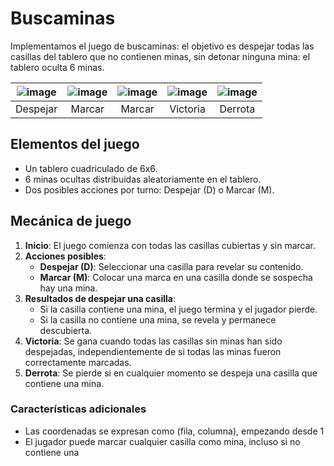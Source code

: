 # Buscaminas

Implementamos el juego de buscaminas: el objetivo es despejar todas las casillas del tablero que no contienen minas, sin detonar ninguna mina: el tablero oculta 6 minas.

<div align=center>

|![image](https://github.com/user-attachments/assets/776990a4-ee0d-4385-b6e9-b07f1a1626d8)|![image](https://github.com/user-attachments/assets/48401510-52d2-4f16-83c9-7d2926c95fff)|![image](https://github.com/user-attachments/assets/d294c4ab-7f3e-4599-8acd-0b29c87d636e)|![image](https://github.com/user-attachments/assets/2885a066-3358-4e2b-94e6-a4ee55e85c57)|![image](https://github.com/user-attachments/assets/cc13a23b-d4f4-4d13-a699-60b2956fbecc)|
|:-:|:-:|:-:|:-:|:-:|
|Despejar|Marcar|Marcar|Victoria|Derrota|

</div>

## Elementos del juego

- Un tablero cuadriculado de 6x6.
- 6 minas ocultas distribuidas aleatoriamente en el tablero.
- Dos posibles acciones por turno: Despejar (D) o Marcar (M).

## Mecánica de juego

1. **Inicio**: El juego comienza con todas las casillas cubiertas y sin marcar.
1. **Acciones posibles**:
   - **Despejar (D)**: Seleccionar una casilla para revelar su contenido.
   - **Marcar (M)**: Colocar una marca en una casilla donde se sospecha hay una mina.
1. **Resultados de despejar una casilla**:
   - Si la casilla contiene una mina, el juego termina y el jugador pierde.
   - Si la casilla no contiene una mina, se revela y permanece descubierta.
1. **Victoria**: Se gana cuando todas las casillas sin minas han sido despejadas, independientemente de si todas las minas fueron correctamente marcadas.
1. **Derrota**: Se pierde si en cualquier momento se despeja una casilla que contiene una mina.

### Características adicionales

- Las coordenadas se expresan como (fila, columna), empezando desde 1
- El jugador puede marcar cualquier casilla como mina, incluso si no contiene una


